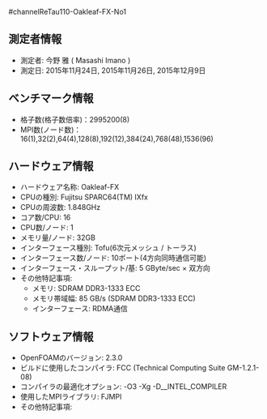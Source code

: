 #channelReTau110-Oakleaf-FX-No1

## 測定者情報

* 測定者: 今野 雅 ( Masashi Imano )
* 測定日: 2015年11月24日, 2015年11月26日, 2015年12月9日

## ベンチマーク情報

* 格子数(格子数倍率)：2995200(8)
* MPI数(ノード数)：16(1),32(2),64(4),128(8),192(12),384(24),768(48),1536(96)

## ハードウェア情報

* ハードウェア名称: Oakleaf-FX
* CPUの種別: Fujitsu SPARC64(TM) IXfx
* CPUの周波数: 1.848GHz
* コア数/CPU: 16
* CPU数/ノード: 1
* メモリ量/ノード: 32GB
* インターフェース種別: Tofu(6次元メッシュ / トーラス)
* インターフェース数/ノード: 10ポート(4方向同時通信可能)
* インターフェース・スループット/基: 5 GByte/sec × 双方向
* その他特記事項:
    * メモリ: SDRAM DDR3-1333 ECC
    * メモリ帯域幅: 85 GB/s (SDRAM DDR3-1333 ECC)
    * インターフェース: RDMA通信

## ソフトウェア情報

* OpenFOAMのバージョン: 2.3.0
* ビルドに使用したコンパイラ: FCC (Technical Computing Suite GM-1.2.1-08)
* コンパイラの最適化オプション: -O3 -Xg -D__INTEL_COMPILER
* 使用したMPIライブラリ: FJMPI
* その他特記事項:
